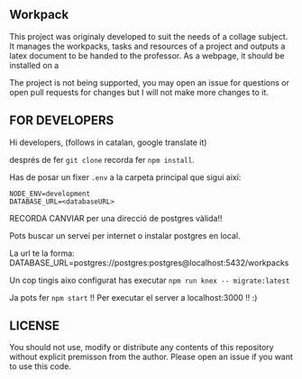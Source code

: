 
Workpack
--------

This project was originaly developed to suit the needs of a collage subject. It manages the workpacks, tasks and resources of a project and outputs a latex document to be handed to the professor. As a webpage, it should be installed on a

The project is not being supported, you may open an issue for questions or open pull requests for changes but I will not make more changes to it.

FOR DEVELOPERS
--------------
Hi developers, (follows in catalan, google translate it)

després de fer `git clone` recorda fer `npm install`.

Has de posar un fixer `.env` a la carpeta principal que sigui així:

```
NODE_ENV=development
DATABASE_URL=<databaseURL>
```

RECORDA CANVIAR <databaseURL> per una direcció de postgres vàlida!!

Pots buscar un servei per internet o instalar postgres en local.

La url te la forma:
DATABASE_URL=postgres://postgres:postgres@localhost:5432/workpacks

Un cop tingis aixo configurat has executar `npm run knex -- migrate:latest`

Ja pots fer `npm start` !! Per executar el server a localhost:3000 !! :)

LICENSE
-------

You should not use, modify or distribute any contents of this repository without explicit premisson from the author. Please open an issue if you want to use this code.


